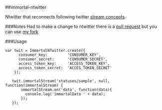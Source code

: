 ##immortal-ntwitter

Ntwitter that reconnects following twitter [stream concepts](https://dev.twitter.com/docs/streaming-api/concepts).

###Notes
Had to make a change to ntwitter there is a [pull request](https://github.com/AvianFlu/ntwitter/pull/29) but you can use [my fork](https://github.com/horixon/ntwitter)
 
###Usage
``` 
var twit = ImmortalNTwitter.create({
      consumer_key:         'CONSUMER_KEY',
      consumer_secret:      'CONSUMER_SECRET',
      access_token_key:     'ACCESS_TOKEN_KEY',
      access_token_secret:  'ACCES_TOKEN_SECRET'
    });

   twit.immortalStream('statuses/sample', null, function(immortalStream) {
       immortalStream.on('data', function(data){
         console.log('immortalData ' + data);
       });         
   });

```

